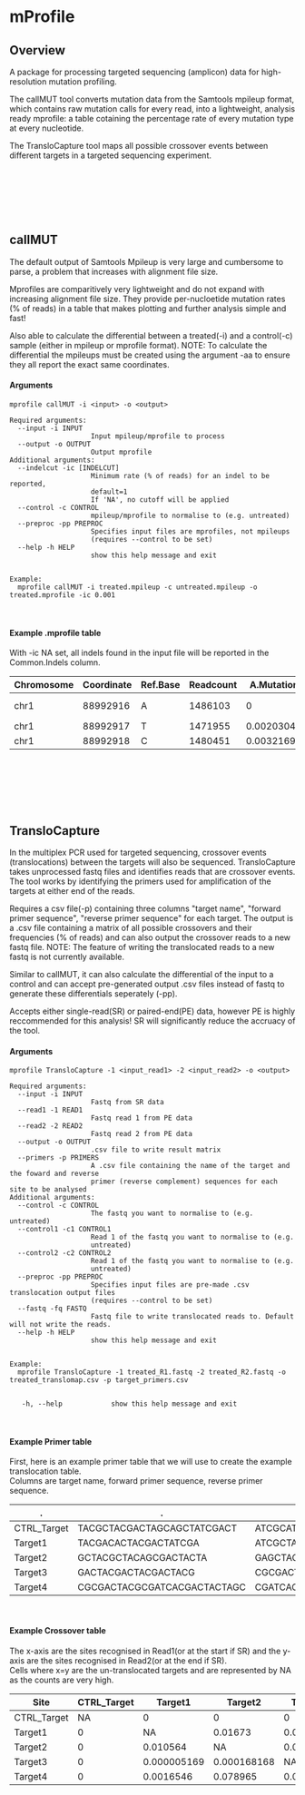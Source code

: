 # mProfile
## Overview
A package for processing targeted sequencing (amplicon) data for high-resolution mutation profiling. 

The callMUT tool converts mutation data from the Samtools mpileup format, which contains raw mutation calls for every read, into a lightweight, analysis ready mprofile: a table cotaining the percentage rate of every mutation type at every nucleotide. 

The TransloCapture tool maps all possible crossover events between different targets in a targeted sequencing experiment. 



<br>
<br>
<br>
<br>
<br>



## callMUT
The default output of Samtools Mpileup is very large and cumbersome to parse, a problem that increases with alignment file size. 

Mprofiles are comparitively very lightweight and do not expand with increasing alignment file size. They provide per-nucloetide mutation rates (% of reads) in a table that makes plotting and further analysis simple and fast! 

Also able to calculate the differential between a treated(-i) and a control(-c) sample (either in mpileup or mprofile format). NOTE: To calculate the differential the mpileups must be created using the argument -aa to ensure they all report the exact same coordinates.

#### Arguments
    mprofile callMUT -i <input> -o <output>
    
    Required arguments:
      --input -i INPUT
                        Input mpileup/mprofile to process   
      --output -o OUTPUT
                        Output mprofile
    Additional arguments:
      --indelcut -ic [INDELCUT]
                        Minimum rate (% of reads) for an indel to be reported,
                        default=1
                        If 'NA', no cutoff will be applied
      --control -c CONTROL
                        mpileup/mprofile to normalise to (e.g. untreated)
      --preproc -pp PREPROC
                        Specifies input files are mprofiles, not mpileups
                        (requires --control to be set)
      --help -h HELP
                        show this help message and exit


    Example: 
      mprofile callMUT -i treated.mpileup -c untreated.mpileup -o treated.mprofile -ic 0.001

<br>

#### Example .mprofile table
With -ic NA set, all indels found in the input file will be reported in the Common.Indels column.

Chromosome|Coordinate|Ref.Base|Readcount|A.Mutations|T.Mutations|G.Mutations|C.Mutations|Transitions|Transversions|Total.SNVs|Insertions|Deletions|Common.Indels
----------|----------|--------|---------|------|------|------|------|-----------|-------------|----------|----------|---------|-------------
chr1	|88992916	|A	|1486103	|0	|0.012355217	|0.02932642	|0.008889362	|0.02932642	|0.02124458	|0.050571	|0.020751696	|0.020646069|+1T:0.02032100326111,-9TCGCGGAAT:6.74002509985e-05,
chr1	|88992917	|T	|1471955	|0.002030475	|0	|0.010923032	|0.021511631	|0.021511631	|0.012953507	|0.034465138	|0.014427304	|0.018301666|
chr1	|88992918	|C	|1480451	|0.003216938	|0.000509182	|0.028957037	|0	|0.000509182	|0.032173975	|0.032683158	|0.000578539	|0.005032715|-3CTG:0.005010032611



<br>
<br>
<br>
<br>
<br>



## TransloCapture
In the multiplex PCR used for targeted sequencing, crossover events (translocations) between the targets will also be sequenced. TransloCapture takes unprocessed fastq files and identifies reads that are crossover events. The tool works by identifying the primers used for amplification of the targets at either end of the reads.

Requires a csv file(-p) containing three columns "target name", "forward primer sequence", "reverse primer sequence" for each target. The output is a .csv file containing a matrix of all possible crossovers and their frequencies (% of reads) and can also output the crossover reads to a new fastq file.
NOTE: The feature of writing the translocated reads to a new fastq is not currently available.

Similar to callMUT, it can also calculate the differential of the input to a control and can accept pre-generated output .csv files instead of fastq to generate these differentials seperately (-pp). 

Accepts either single-read(SR) or paired-end(PE) data, however PE is highly reccommended for this analysis! SR will significantly reduce the accruacy of the tool.

#### Arguments
    mprofile TransloCapture -1 <input_read1> -2 <input_read2> -o <output>
    
    Required arguments:
      --input -i INPUT
                        Fastq from SR data
      --read1 -1 READ1
                        Fastq read 1 from PE data
      --read2 -2 READ2
                        Fastq read 2 from PE data
      --output -o OUTPUT
                        .csv file to write result matrix
      --primers -p PRIMERS
                        A .csv file containing the name of the target and the foward and reverse
                        primer (reverse complement) sequences for each site to be analysed 
    Additional arguments:
      --control -c CONTROL
                        The fastq you want to normalise to (e.g. untreated)
      --control1 -c1 CONTROL1
                        Read 1 of the fastq you want to normalise to (e.g.
                        untreated)
      --control2 -c2 CONTROL2
                        Read 1 of the fastq you want to normalise to (e.g.
                        untreated)
      --preproc -pp PREPROC
                        Specifies input files are pre-made .csv translocation output files
                        (requires --control to be set)
      --fastq -fq FASTQ
                        Fastq file to write translocated reads to. Default will not write the reads.
      --help -h HELP
                        show this help message and exit


    Example: 
      mprofile TransloCapture -1 treated_R1.fastq -2 treated_R2.fastq -o treated_translomap.csv -p target_primers.csv
      
      
       -h, --help            show this help message and exit

<br>

#### Example Primer table
First, here is an example primer table that we will use to create the example translocation table.<br>
Columns are target name, forward primer sequence, reverse primer sequence.

.          |.                         |.                           |
-----------|--------------------------|----------------------------|
CTRL_Target|TACGCTACGACTAGCAGCTATCGACT|ATCGCATCTAGACTGATCACGATCTACG|
Target1|TACGACACTACGACTATCGA|ATCGCTACGACGATAGCTTCGT|
Target2|GCTACGCTACAGCGACTACTA|GAGCTACGACATCACCGCTGCATCA|
Target3|GACTACGACTACGACTACG|CGCGACTACGACGCTACGCGC|
Target4|CGCGACTACGCGATCACGACTACTAGC|CGATCACGACTACGACGCATCG|

<br>

#### Example Crossover table
The x-axis are the sites recognised in Read1(or at the start if SR) and the y-axis are the sites recognised in Read2(or at the end if SR).<br>
Cells where x=y are the un-translocated targets and are represented by NA as the counts are very high. 

Site|CTRL_Target|Target1|Target2|Target3|Target4
----|-----|----|----|----|----|
CTRL_Target|NA|0|0|0|0|
Target1|0|NA|0.01673|0.0002336|0.23451|
Target2|0|0.010564|NA|0.01568|0.006168|
Target3|0|0.000005169|0.000168168|NA|0.000079841|
Target4|0|0.0016546|0.078965|0.0165169|NA|
